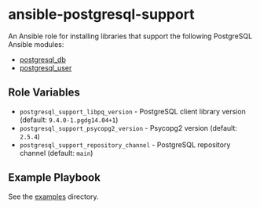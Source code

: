 # ansible-postgresql-support

An Ansible role for installing libraries that support the following PostgreSQL Ansible modules:

- [postgresql_db](http://docs.ansible.com/postgresql_db_module.html)
- [postgresql_user](http://docs.ansible.com/postgresql_user_module.html)

## Role Variables

- `postgresql_support_libpq_version` - PostgreSQL client library version (default: `9.4.0-1.pgdg14.04+1`)
- `postgresql_support_psycopg2_version` - Psycopg2 version (default: `2.5.4`)
- `postgresql_support_repository_channel` - PostgreSQL repository channel (default: `main`)

## Example Playbook

See the [examples](./examples/) directory.
